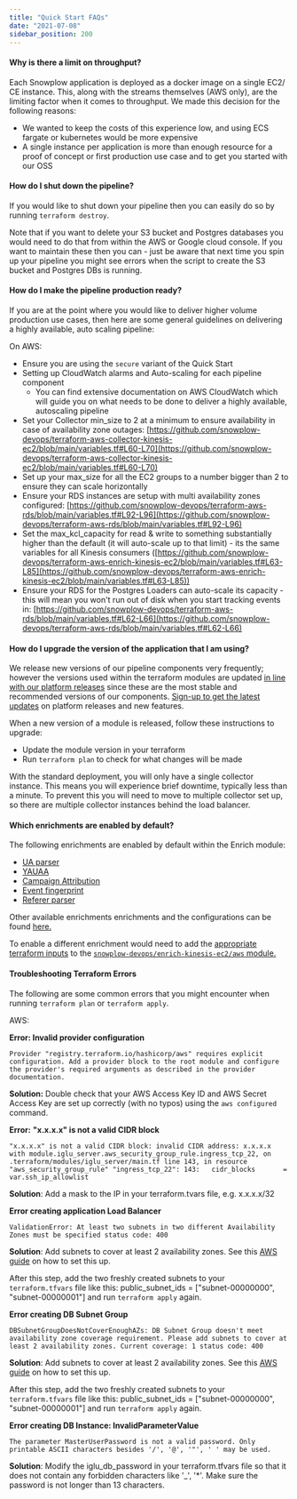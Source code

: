 ```yaml
---
title: "Quick Start FAQs"
date: "2021-07-08"
sidebar_position: 200
---
```


#### **Why is there a limit on throughput?** 

Each Snowplow application is deployed as a docker image on a single EC2/ CE instance. This, along with the streams themselves (AWS only), are the limiting factor when it comes to throughput. We made this decision for the following reasons:

- We wanted to keep the costs of this experience low, and using ECS fargate or kubernetes would be more expensive 
- A single instance per application is more than enough resource for a proof of concept or first production use case and to get you started with our OSS

#### **How do I shut down the pipeline?**

If you would like to shut down your pipeline then you can easily do so by running `terraform destroy`.

Note that if you want to delete your S3 bucket and Postgres databases you would need to do that from within the AWS or Google cloud console. If you want to maintain these then you can - just be aware that next time you spin up your pipeline you might see errors when the script to create the S3 bucket and Postgres DBs is running.

#### **How do I make the pipeline production ready?**

If you are at the point where you would like to deliver higher volume production use cases, then here are some general guidelines on delivering a highly available, auto scaling pipeline:

On AWS:

- Ensure you are using the `secure` variant of the Quick Start
- Setting up CloudWatch alarms and Auto-scaling for each pipeline component
    - You can find extensive documentation on AWS CloudWatch which will guide you on what needs to be done to deliver a highly available, autoscaling pipeline
- Set your Collector min\_size to 2 at a minimum to ensure availability in case of availability zone outages: [https://github.com/snowplow-devops/terraform-aws-collector-kinesis-ec2/blob/main/variables.tf#L60-L70](https://github.com/snowplow-devops/terraform-aws-collector-kinesis-ec2/blob/main/variables.tf#L60-L70)
- Set up your max\_size for all the EC2 groups to a number bigger than 2 to ensure they can scale horizontally
- Ensure your RDS instances are setup with multi availability zones configured: [https://github.com/snowplow-devops/terraform-aws-rds/blob/main/variables.tf#L92-L96](https://github.com/snowplow-devops/terraform-aws-rds/blob/main/variables.tf#L92-L96)
- Set the max\_kcl\_capacity for read & write to something substantially higher than the default (it will auto-scale up to that limit) - its the same variables for all Kinesis consumers ([https://github.com/snowplow-devops/terraform-aws-enrich-kinesis-ec2/blob/main/variables.tf#L63-L85](https://github.com/snowplow-devops/terraform-aws-enrich-kinesis-ec2/blob/main/variables.tf#L63-L85))
- Ensure your RDS for the Postgres Loaders can auto-scale its capacity - this will mean you won't run out of disk when you start tracking events in: [https://github.com/snowplow-devops/terraform-aws-rds/blob/main/variables.tf#L62-L66](https://github.com/snowplow-devops/terraform-aws-rds/blob/main/variables.tf#L62-L66)

#### **How do I upgrade the version of the application that I am using?** 

We release new versions of our pipeline components very frequently; however the versions used within the terraform modules are updated [in line with our platform releases](https://snowplowanalytics.com/blog/2021/04/29/introducing-snowplow-21-04-pennine-alps/) since these are the most stable and recommended versions of our components. [Sign-up to get the latest updates](https://go.snowplowanalytics.com/get-snowplow-technology-updates) on platform releases and new features.  

When a new version of a module is released, follow these instructions to upgrade: 

- Update the module version in your terraform
- Run `terraform plan` to check for what changes will be made

With the standard deployment, you will only have a single collector instance. This means you will experience brief downtime, typically less than a minute. To prevent this you will need to move to multiple collector set up, so there are multiple collector instances behind the load balancer.

#### Which enrichments are enabled by default?

The following enrichments are enabled by default within the Enrich module:

- [UA parser](/docs/enriching-your-data/available-enrichments/ua-parser-enrichment/index.md)
- [YAUAA](/docs/enriching-your-data/available-enrichments/yauaa-enrichment/index.md) 
- [Campaign Attribution](/docs/enriching-your-data/available-enrichments/campaign-attribution-enrichment/index.md)
- [Event fingerprint](/docs/enriching-your-data/available-enrichments/event-fingerprint-enrichment/index.md) 
- [Referer parser](/docs/enriching-your-data/available-enrichments/referrer-parser-enrichment/index.md)

Other available enrichments enrichments and the configurations can be found [here.](/docs/enriching-your-data/available-enrichments/index.md)

To enable a different enrichment would need to add the [appropriate terraform inputs](https://registry.terraform.io/modules/snowplow-devops/enrich-kinesis-ec2/aws/latest?tab=inputs) to the [`snowplow-devops/enrich-kinesis-ec2/aws` module.](https://github.com/snowplow/quickstart-examples/blob/main/terraform/aws/pipeline/default/main.tf#L111-L139)

#### Troubleshooting Terraform Errors

The following are some common errors that you might encounter when running `terraform plan` or `terraform apply`.

AWS:

**Error: Invalid provider configuration**

`Provider "registry.terraform.io/hashicorp/aws" requires explicit configuration. Add a provider block to the root module and configure the provider's required arguments as described in the provider documentation.`

**Solution:** Double check that your AWS Access Key ID and AWS Secret Access Key are set up correctly (with no typos) using the `aws configured` command.

**Error:** **"x.x.x.x" is not a valid CIDR block**

`"x.x.x.x" is not a valid CIDR block: invalid CIDR address: x.x.x.x with module.iglu_server.aws_security_group_rule.ingress_tcp_22, on .terraform/modules/iglu_server/main.tf line 143, in resource "aws_security_group_rule" "ingress_tcp_22": 143:   cidr_blocks       = var.ssh_ip_allowlist`

**Solution**: Add a mask to the IP in your terraform.tvars file, e.g. x.x.x.x/32

**Error creating application Load Balancer**

`ValidationError: At least two subnets in two different Availability Zones must be specified status code: 400`

**Solution**: Add subnets to cover at least 2 availability zones. See this [AWS guide](https://docs.aws.amazon.com/AmazonECS/latest/developerguide/create-public-private-vpc.html) on how to set this up.

After this step, add the two freshly created subnets to your `terraform.tfvars` file like this: public\_subnet\_ids = \["subnet-00000000", "subnet-00000001"\] and run `terraform apply` again.

**Error creating DB Subnet Group**

`DBSubnetGroupDoesNotCoverEnoughAZs: DB Subnet Group doesn't meet availability zone coverage requirement. Please add subnets to cover at least 2 availability zones. Current coverage: 1 status code: 400`

**Solution**: Add subnets to cover at least 2 availability zones. See this [AWS guide](https://docs.aws.amazon.com/AmazonECS/latest/developerguide/create-public-private-vpc.html) on how to set this up.

After this step, add the two freshly created subnets to your `terraform.tfvars` file like this: public\_subnet\_ids = \["subnet-00000000", "subnet-00000001"\] and run `terraform apply` again. 

**Error creating DB Instance: InvalidParameterValue**

`The parameter MasterUserPassword is not a valid password. Only printable ASCII characters besides '/', '@', '"', ' ' may be used.`

**Solution**: Modify the iglu\_db\_password in your terraform.tfvars file so that it does not contain any forbidden characters like '\_', '\*'. Make sure the password is not longer than 13 characters.
